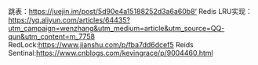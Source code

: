 跳表：https://juejin.im/post/5d90e4a15188252d3a6a60b8‘
Redis LRU实现：https://yq.aliyun.com/articles/64435?utm_campaign=wenzhang&utm_medium=article&utm_source=QQ-qun&utm_content=m_7758
RedLock:https://www.jianshu.com/p/fba7dd6dcef5
Reids Sentinal:https://www.cnblogs.com/kevingrace/p/9004460.html



